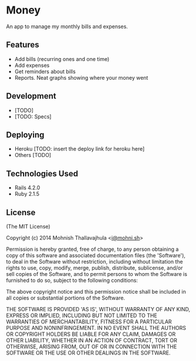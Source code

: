 # Money

An app to manage my monthly bills and expenses.

## Features

- Add bills (recurring ones and one time)
- Add expenses
- Get reminders about bills
- Reports. Neat graphs showing where your money went

## Development

- [TODO]
- [TODO: Specs]

## Deploying

- Heroku [TODO: insert the deploy link for heroku here]
- Others [TODO]

## Technologies Used

- Rails 4.2.0
- Ruby 2.1.5

## License

(The MIT License)

Copyright (c) 2014 Mohnish Thallavajhula &lt;i@mohni.sh&gt;

Permission is hereby granted, free of charge, to any person obtaining
a copy of this software and associated documentation files (the
'Software'), to deal in the Software without restriction, including
without limitation the rights to use, copy, modify, merge, publish,
distribute, sublicense, and/or sell copies of the Software, and to
permit persons to whom the Software is furnished to do so, subject to
the following conditions:

The above copyright notice and this permission notice shall be
included in all copies or substantial portions of the Software.

THE SOFTWARE IS PROVIDED 'AS IS', WITHOUT WARRANTY OF ANY KIND,
EXPRESS OR IMPLIED, INCLUDING BUT NOT LIMITED TO THE WARRANTIES OF
MERCHANTABILITY, FITNESS FOR A PARTICULAR PURPOSE AND NONINFRINGEMENT.
IN NO EVENT SHALL THE AUTHORS OR COPYRIGHT HOLDERS BE LIABLE FOR ANY
CLAIM, DAMAGES OR OTHER LIABILITY, WHETHER IN AN ACTION OF CONTRACT,
TORT OR OTHERWISE, ARISING FROM, OUT OF OR IN CONNECTION WITH THE
SOFTWARE OR THE USE OR OTHER DEALINGS IN THE SOFTWARE.
